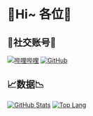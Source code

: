 # 💎Hi~ 各位💎

## 🌟社交账号🌟
[![哔哩哔哩](https://img.shields.io/badge/哔哩哔哩-星川よる-blue.svg?logo=bilibili)](https://space.bilibili.com/3493294482917876)
[![GitHub](https://img.shields.io/badge/GitHub-星川よる-blue.svg?logo=github)](https://github.com/HoshikawaYoru)

## 📈数据📉
[![GitHub Stats](https://github-readme-stats.vercel.app/api?username=HoshikawaYoru&count_private=true&show_icons=true&locale=cn)](https://github.com/HoshikawaYoru)
[![Top Lang](https://github-readme-stats.vercel.app/api/top-langs/?username=HoshikawaYoru&count_private=true&show_icons=true&locale=cn)](https://github.com/HoshikawaYoru)
